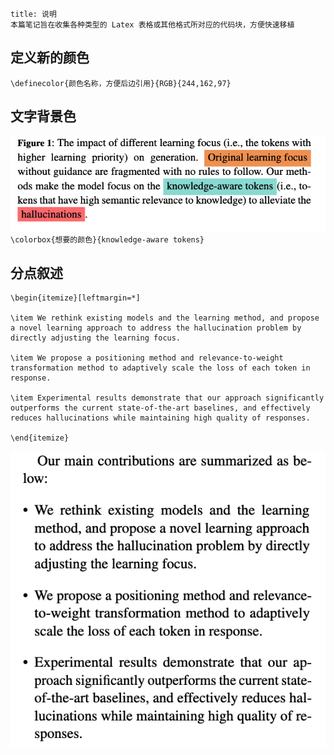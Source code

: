 ```ad-todo
title: 说明
本篇笔记旨在收集各种类型的 Latex 表格或其他格式所对应的代码块，方便快速移植

```

## 定义新的颜色

`\definecolor{颜色名称，方便后边引用}{RGB}{244,162,97}`

## 文字背景色

![](../../_resources/%E5%90%84%E7%A7%8D%E6%A0%BC%E5%BC%8F%E6%A0%B7%E4%BE%8B/11620bf4893e704be4750d8e56331f8e_MD5.png)
`\colorbox{想要的颜色}{knowledge-aware tokens}`


## 分点叙述

```
\begin{itemize}[leftmargin=*]

\item We rethink existing models and the learning method, and propose a novel learning approach to address the hallucination problem by directly adjusting the learning focus.

\item We propose a positioning method and relevance-to-weight transformation method to adaptively scale the loss of each token in response.

\item Experimental results demonstrate that our approach significantly outperforms the current state-of-the-art baselines, and effectively reduces hallucinations while maintaining high quality of responses.

\end{itemize}
```

![](../../_resources/%E5%90%84%E7%A7%8D%E6%A0%BC%E5%BC%8F%E6%A0%B7%E4%BE%8B/91fc58ffa47c1e3d2e70e92850a6f255_MD5.png)



